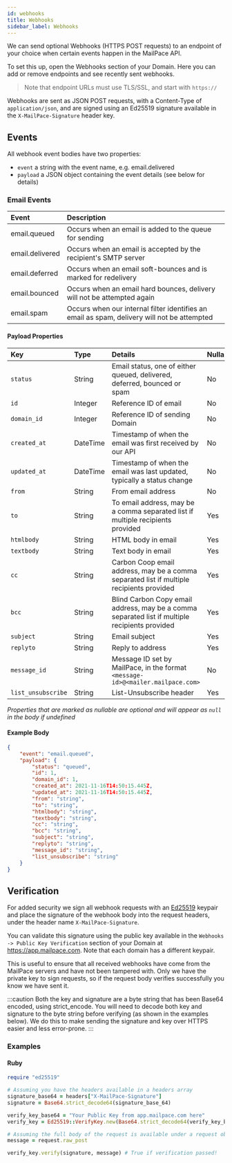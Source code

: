 ```yaml
---
id: webhooks
title: Webhooks
sidebar_label: Webhooks
---
```


We can send optional Webhooks (HTTPS POST requests) to an endpoint of your choice when certain events happen in the MailPace API.

To set this up, open the Webhooks section of your Domain. Here you can add or remove endpoints and see recently sent webhooks.

> Note that endpoint URLs must use TLS/SSL, and start with `https://`

Webhooks are sent as JSON POST requests, with a Content-Type of `application/json`, and are signed using an Ed25519 signature available in the `X-MailPace-Signature` header key.

## Events

All webhook event bodies have two properties:

- `event` a string with the event name, e.g. email.delivered
- `payload` a JSON object containing the event details (see below for details)

### Email Events

| Event | Description |
| :------------- | :---------- | 
| email.queued | Occurs when an email is added to the queue for sending |
| email.delivered | Occurs when an email is accepted by the recipient's SMTP server |
| email.deferred | Occurs when an email soft-bounces and is marked for redelivery |
| email.bounced | Occurs when an email hard bounces, delivery will not be attempted again |
| email.spam | Occurs when our internal filter identifies an email as spam, delivery will not be attempted |

#### Payload Properties

| Key | Type | Details | Nullable* |
| :------------- | :---------- | :---------- | :---------- | 
`status` | String | Email status, one of either queued, delivered, deferred, bounced or spam| No |
`id` | Integer | Reference ID of email | No |
`domain_id` | Integer | Reference ID of sending Domain | No |
`created_at` | DateTime | Timestamp of when the email was first received by our API| No |
`updated_at` | DateTime | Timestamp of when the email was last updated, typically a status change | No |
`from` | String | From email address | No |
`to` | String | To email address, may be a comma separated list if multiple recipients provided | Yes |
`htmlbody` | String | HTML body in email | Yes |
`textbody` | String | Text body in email| Yes |
`cc` | String | Carbon Coop email address, may be a comma separated list if multiple recipients provided | Yes |
`bcc` | String | Blind Carbon Copy email address, may be a comma separated list if multiple recipients provided| Yes |
`subject` | String | Email subject | Yes |
`replyto` | String | Reply to address | Yes |
`message_id` | String | Message ID set by MailPace, in the format `<message-id>@<mailer.mailpace.com>` | No |
`list_unsubscribe` | String | List-Unsubscribe header | Yes |

*Properties that are marked as nullable are optional and will appear as `null` in the body if undefined*


#### Example Body

```json
{
    "event": "email.queued",
    "payload": {
        "status": "queued",
        "id": 1,
        "domain_id": 1,
        "created_at": 2021-11-16T14:50:15.445Z,
        "updated_at": 2021-11-16T14:50:15.445Z,
        "from": "string",
        "to": "string",
        "htmlbody": "string",
        "textbody": "string",
        "cc": "string",
        "bcc": "string",
        "subject": "string",
        "replyto": "string",
        "message_id": "string",
        "list_unsubscribe": "string"
    }
}
```

## Verification

For added security we sign all webhook requests with an [Ed25519](https://datatracker.ietf.org/doc/html/rfc8032) keypair and place the signature of the webhook body into the request headers, under the header name `X-MailPace-Signature`.

You can validate this signature using the public key available in the `Webhooks -> Public Key Verification` section of your Domain at https://app.mailpace.com. Note that each domain has a different keypair.

This is useful to ensure that all received webhooks have come from the MailPace servers and have not been tampered with. Only we have the private key to sign requests, so if the request body verifies successfully you know we have sent it.

:::caution 
Both the key and signature are a byte string that has been Base64 encoded, using strict_encode. You will need to decode both key and signature to the byte string before verifying (as shown in the examples below). We do this to make sending the signature and key over HTTPS easier and less error-prone.
:::

### Examples

#### Ruby

```ruby
require "ed25519"

# Assuming you have the headers available in a headers array
signature_base64 = headers["X-MailPace-Signature"]
signature = Base64.strict_decode64(signature_base_64)

verify_key_base64 = "Your Public Key from app.mailpace.com here"
verify_key = Ed25519::VerifyKey.new(Base64.strict_decode64(verify_key_base64))

# Assuming the full body of the request is available under a request object
message = request.raw_post

verify_key.verify(signature, message) # True if verification passed!
```